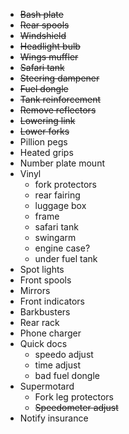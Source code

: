 * ~~Bash plate~~
* ~~Rear spools~~
* ~~Windshield~~
* ~~Headlight bulb~~
* ~~Wings muffler~~
* ~~Safari tank~~
* ~~Steering dampener~~
* ~~Fuel dongle~~
* ~~Tank reinforcement~~
* ~~Remove reflectors~~
* ~~Lowering link~~
* ~~Lower forks~~
* Pillion pegs
* Heated grips
* Number plate mount
* Vinyl
  * fork protectors
  * rear fairing
  * luggage box
  * frame
  * safari tank
  * swingarm
  * engine case?
  * under fuel tank
* Spot lights
* Front spools
* Mirrors
* Front indicators
* Barkbusters
* Rear rack
* Phone charger
* Quick docs
  * speedo adjust
  * time adjust
  * bad fuel dongle
* Supermotard
  * Fork leg protectors
  * ~~Speedometer adjust~~
* Notify insurance
